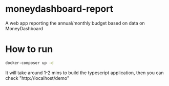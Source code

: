 # moneydashboard-report
A web app reporting the annual/monthly budget based on data on MoneyDashboard


# How to run

```sh
docker-composer up -d
```

It will take around 1-2 mins to build the typescript application, then you can check "http://localhost/demo"